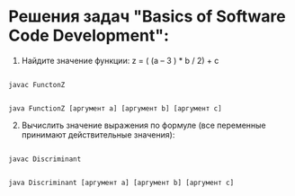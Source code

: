 # Решения задач "Basics of Software Code Development":

1. Найдите значение функции: z = ( (a – 3 ) * b / 2) + c

<code>
javac FunctonZ

java FunctionZ [аргумент a] [аргумент b] [аргумент c]
</code>

2. Вычислить значение выражения по формуле (все переменные принимают действительные значения):

<code>
javac Discriminant

java Discriminant [аргумент a] [аргумент b] [аргумент c]
</code>

